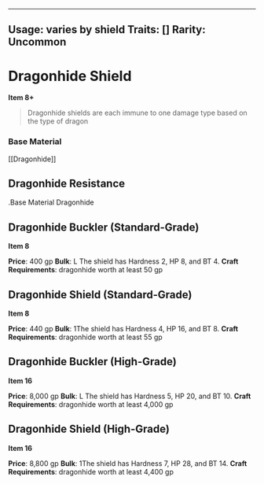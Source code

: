 
---
Usage: varies by shield
Traits: []
Rarity: Uncommon
---

# Dragonhide Shield

**Item 8+**

> Dragonhide shields are each immune to one damage type based on the type of dragon

### Base Material

[[Dragonhide]]

## Dragonhide Resistance

.Base Material
Dragonhide

## Dragonhide Buckler (Standard-Grade)

**Item 8**

**Price**: 400 gp
**Bulk**: L
The shield has Hardness 2, HP 8, and BT 4.
**Craft Requirements**: dragonhide worth at least 50 gp

## Dragonhide Shield (Standard-Grade)

**Item 8**

**Price**: 440 gp
**Bulk**: 1The shield has Hardness 4, HP 16, and BT 8.
**Craft Requirements**: dragonhide worth at least 55 gp

## Dragonhide Buckler (High-Grade)

**Item 16**

**Price**: 8,000 gp
**Bulk**: L
The shield has Hardness 5, HP 20, and BT 10.
**Craft Requirements**: dragonhide worth at least 4,000 gp

## Dragonhide Shield (High-Grade)

**Item 16**

**Price**: 8,800 gp
**Bulk**: 1The shield has Hardness 7, HP 28, and BT 14.
**Craft Requirements**: dragonhide worth at least 4,400 gp
